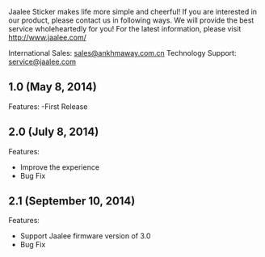 Jaalee Sticker makes life more simple and cheerful! If you are interested in our product, please contact us in following ways. We will provide the best service wholeheartedly for you!
For the latest information, please visit http://www.jaalee.com/International Sales: sales@ankhmaway.com.cnTechnology Support: service@jaalee.com

## 1.0 (May 8, 2014)
Features:
 -First Release

## 2.0 (July 8, 2014)
Features:
 - Improve the experience
 - Bug Fix

## 2.1 (September 10, 2014)
Features:
 - Support Jaalee firmware version of 3.0
 - Bug Fix
